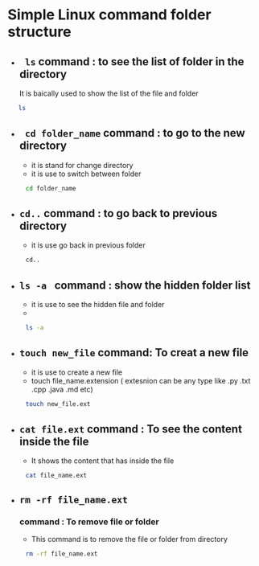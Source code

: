 
# Simple Linux command folder structure

- ## ` ls` command : to see the list of folder in the directory
  It is baically used to show the list of the file and folder 
```bash
   ls
```

- ## ` cd folder_name`  command : to go to the new directory
  - it is stand for change directory
  - it is use to switch between folder
```bash
     cd folder_name
```
    
- ## ` cd.. `  command : to go back to previous directory
  - it is use go back in previous folder 
```bash
     cd..
```

- ## `ls -a `  command : show the hidden folder list
  - it is use to see the hidden file and folder
  - 
```bash
     ls -a
```

- ## `touch new_file`  command: To creat a new file 
  - it is use to create a new file
  - touch file_name.extension ( extesnion can be any type like .py .txt .cpp .java .md etc)
```bash
     touch new_file.ext
```

- ## `cat file.ext`  command : To see the content inside the file
  - It shows the content that has inside the file
```bash
     cat file_name.ext
```

- ## `rm -rf file_name.ext` 
  ### command : To remove file or folder 
  -  This command is to remove the file or folder from directory
```bash
     rm -rf file_name.ext
```

